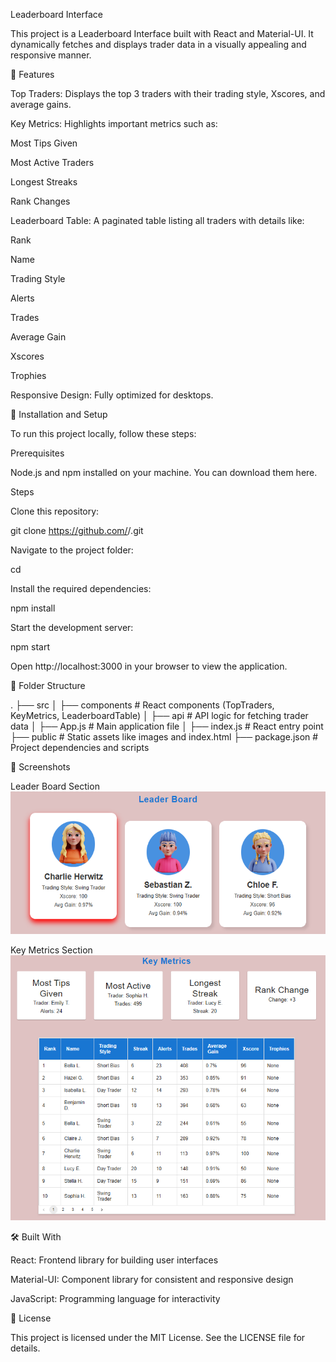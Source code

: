 Leaderboard Interface

This project is a Leaderboard Interface built with React and Material-UI. It dynamically fetches and displays trader data in a visually appealing and responsive manner.

🌟 Features

Top Traders:
Displays the top 3 traders with their trading style, Xscores, and average gains.

Key Metrics:
Highlights important metrics such as:

Most Tips Given

Most Active Traders

Longest Streaks

Rank Changes

Leaderboard Table:
A paginated table listing all traders with details like:

Rank

Name

Trading Style

Alerts

Trades

Average Gain

Xscores

Trophies

Responsive Design:
Fully optimized for desktops.

🚀 Installation and Setup

To run this project locally, follow these steps:

Prerequisites

Node.js and npm installed on your machine. You can download them here.

Steps

Clone this repository:

git clone https://github.com/<your-github-username>/<repository-name>.git

Navigate to the project folder:

cd <repository-name>

Install the required dependencies:

npm install

Start the development server:

npm start

Open http://localhost:3000 in your browser to view the application.

📂 Folder Structure

.
├── src
│   ├── components       # React components (TopTraders, KeyMetrics, LeaderboardTable)
│   ├── api              # API logic for fetching trader data
│   ├── App.js           # Main application file
│   ├── index.js         # React entry point
├── public               # Static assets like images and index.html
├── package.json         # Project dependencies and scripts

📸 Screenshots

Leader Board Section
![alt text](image.png)


Key Metrics Section
![alt text](image-1.png)



🛠️ Built With

React: Frontend library for building user interfaces

Material-UI: Component library for consistent and responsive design

JavaScript: Programming language for interactivity



📝 License

This project is licensed under the MIT License. See the LICENSE file for details.

